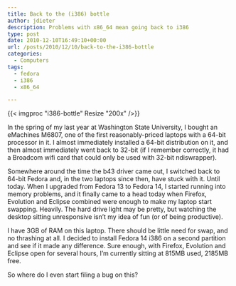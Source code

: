 ```yaml
---
title: Back to the (i386) bottle
author: jdieter
description: Problems with x86_64 mean going back to i386
type: post
date: 2010-12-10T16:49:10+00:00
url: /posts/2010/12/10/back-to-the-i386-bottle
categories:
  - Computers
tags:
  - fedora
  - i386
  - x86_64

---
```

{{< imgproc "i386-bottle" Resize "200x" />}}

In the spring of my last year at Washington State University, I bought an eMachines M6807, one of the first reasonably-priced laptops with a 64-bit processor in it. I almost immediately installed a 64-bit distribution on it, and then almost immediately went back to 32-bit (if I remember correctly, it had a Broadcom wifi card that could only be used with 32-bit ndiswrapper).

Somewhere around the time the b43 driver came out, I switched back to 64-bit Fedora and, in the two laptops since then, have stuck with it. Until today. When I upgraded from Fedora 13 to Fedora 14, I started running into memory problems, and it finally came to a head today when Firefox, Evolution and Eclipse combined were enough to make my laptop start swapping. Heavily. The hard drive light may be pretty, but watching the desktop sitting unresponsive isn&#8217;t my idea of fun (or of being productive).

I have 3GB of RAM on this laptop. There should be little need for swap, and no thrashing at all. I decided to install Fedora 14 i386 on a second partition and see if it made any difference. Sure enough, with Firefox, Evolution and Eclipse open for several hours, I&#8217;m currently sitting at 815MB used, 2185MB free.

So where do I even start filing a bug on this?
